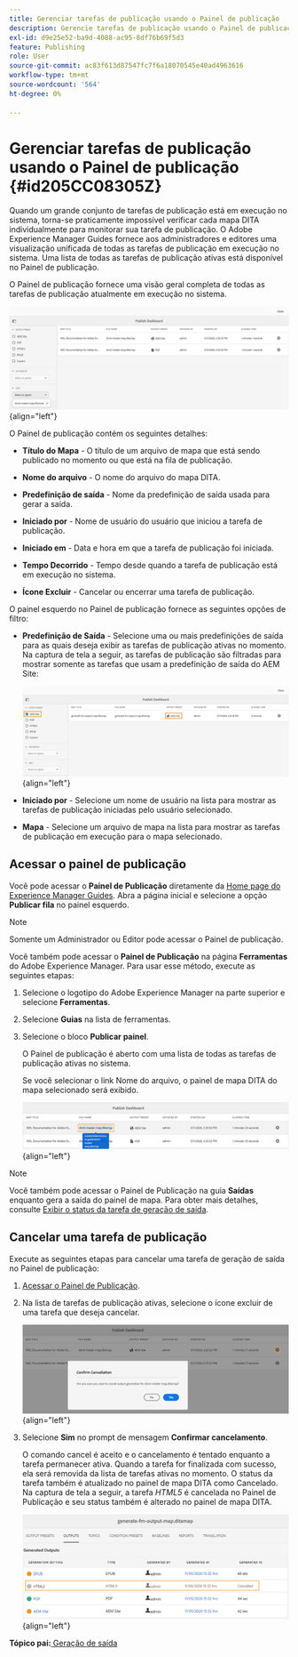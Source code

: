 ```yaml
---
title: Gerenciar tarefas de publicação usando o Painel de publicação
description: Gerencie tarefas de publicação usando o Painel de publicação no AEM Guides. Saber como acessar o painel de publicação e cancelar uma tarefa de publicação.
exl-id: d9e25e52-ba9d-4088-ac95-8df76b69f5d3
feature: Publishing
role: User
source-git-commit: ac83f613d87547fc7f6a18070545e40ad4963616
workflow-type: tm+mt
source-wordcount: '564'
ht-degree: 0%

---
```


# Gerenciar tarefas de publicação usando o Painel de publicação {#id205CC08305Z}

Quando um grande conjunto de tarefas de publicação está em execução no sistema, torna-se praticamente impossível verificar cada mapa DITA individualmente para monitorar sua tarefa de publicação. O Adobe Experience Manager Guides fornece aos administradores e editores uma visualização unificada de todas as tarefas de publicação em execução no sistema. Uma lista de todas as tarefas de publicação ativas está disponível no Painel de publicação.

O Painel de publicação fornece uma visão geral completa de todas as tarefas de publicação atualmente em execução no sistema.

![](images/publish-dashboard.png){align="left"}

O Painel de publicação contém os seguintes detalhes:

- **Título do Mapa** - O título de um arquivo de mapa que está sendo publicado no momento ou que está na fila de publicação.

- **Nome do arquivo** - O nome do arquivo do mapa DITA.

- **Predefinição de saída** - Nome da predefinição de saída usada para gerar a saída.

- **Iniciado por** - Nome de usuário do usuário que iniciou a tarefa de publicação.

- **Iniciado em** - Data e hora em que a tarefa de publicação foi iniciada.

- **Tempo Decorrido** - Tempo desde quando a tarefa de publicação está em execução no sistema.

- **Ícone Excluir** - Cancelar ou encerrar uma tarefa de publicação.

O painel esquerdo no Painel de publicação fornece as seguintes opções de filtro:

- **Predefinição de Saída** - Selecione uma ou mais predefinições de saída para as quais deseja exibir as tarefas de publicação ativas no momento. Na captura de tela a seguir, as tarefas de publicação são filtradas para mostrar somente as tarefas que usam a predefinição de saída do AEM Site:

  ![](images/publish-dashboard-preset-filter.png){align="left"}

- **Iniciado por** - Selecione um nome de usuário na lista para mostrar as tarefas de publicação iniciadas pelo usuário selecionado.

- **Mapa** - Selecione um arquivo de mapa na lista para mostrar as tarefas de publicação em execução para o mapa selecionado.

## Acessar o painel de publicação

Você pode acessar o **Painel de Publicação** diretamente da [Home page do Experience Manager Guides](./intro-home-page.md). Abra a página inicial e selecione a opção **Publicar fila** no painel esquerdo.

>[!NOTE]
>
> Somente um Administrador ou Editor pode acessar o Painel de publicação.

Você também pode acessar o **Painel de Publicação** na página **Ferramentas** do Adobe Experience Manager. Para usar esse método, execute as seguintes etapas:

1. Selecione o logotipo do Adobe Experience Manager na parte superior e selecione **Ferramentas**.

1. Selecione **Guias** na lista de ferramentas.

1. Selecione o bloco **Publicar painel**.

   O Painel de publicação é aberto com uma lista de todas as tarefas de publicação ativas no sistema.

   Se você selecionar o link Nome do arquivo, o painel de mapa DITA do mapa selecionado será exibido.

   ![](images/publish-dashboard-click-filename-link.png){align="left"}


>[!NOTE]
>
> Você também pode acessar o Painel de Publicação na guia **Saídas** enquanto gera a saída do painel de mapa. Para obter mais detalhes, consulte [Exibir o status da tarefa de geração de saída](generate-output-for-a-dita-map.md#viewing_output_history).

## Cancelar uma tarefa de publicação

Execute as seguintes etapas para cancelar uma tarefa de geração de saída no Painel de publicação:

1. [Acessar o Painel de Publicação](#access-the-publish-dashboard).

1. Na lista de tarefas de publicação ativas, selecione o ícone excluir de uma tarefa que deseja cancelar.

   ![](images/publish-dashboard-cancel-task.png){align="left"}

1. Selecione **Sim** no prompt de mensagem **Confirmar cancelamento**.

   O comando cancel é aceito e o cancelamento é tentado enquanto a tarefa permanecer ativa. Quando a tarefa for finalizada com sucesso, ela será removida da lista de tarefas ativas no momento. O status da tarefa também é atualizado no painel de mapa DITA como Cancelado. Na captura de tela a seguir, a tarefa *HTML5* é cancelada no Painel de Publicação e seu status também é alterado no painel de mapa DITA.

   ![](images/cancelled-output-task.png){align="left"}


**Tópico pai:**[ Geração de saída](generate-output.md)
